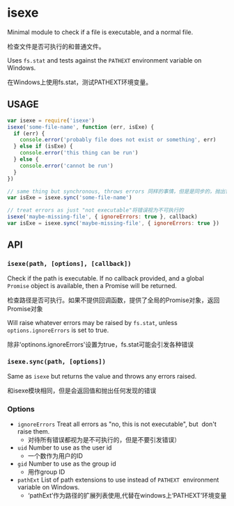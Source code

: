 # isexe
Minimal module to check if a file is executable, and a normal file.

检查文件是否可执行的和普通文件。

Uses `fs.stat` and tests against the `PATHEXT` environment variable on Windows.

在Windows上使用fs.stat，测试PATHEXT环境变量。

## USAGE

```javascript
var isexe = require('isexe')
isexe('some-file-name', function (err, isExe) {
  if (err) {
    console.error('probably file does not exist or something', err)
  } else if (isExe) {
    console.error('this thing can be run')
  } else {
    console.error('cannot be run')
  }
})

// same thing but synchronous, throws errors 同样的事情，但是是同步的，抛出错误
var isExe = isexe.sync('some-file-name')

// treat errors as just "not executable"将错误视为不可执行的
isexe('maybe-missing-file', { ignoreErrors: true }, callback)
var isExe = isexe.sync('maybe-missing-file', { ignoreErrors: true })
```

## API

### `isexe(path, [options], [callback])`

Check if the path is executable.  If no callback provided, and a
global `Promise` object is available, then a Promise will be returned.

检查路径是否可执行。如果不提供回调函数，提供了全局的Promise对象，返回Promise对象

Will raise whatever errors may be raised by `fs.stat`, unless
`options.ignoreErrors` is set to true.

除非‘optinons.ignoreErrors'设置为true，fs.stat可能会引发各种错误

### `isexe.sync(path, [options])`

Same as `isexe` but returns the value and throws any errors raised.

和isexe模块相同，但是会返回值和抛出任何发现的错误

### Options

* `ignoreErrors` Treat all errors as "no, this is not executable", but
  don't raise them. 
  - 对待所有错误都视为是不可执行的，但是不要引发错误）
* `uid` Number to use as the user id
  - 一个数作为用户的ID
* `gid` Number to use as the group id
  - 用作group ID
* `pathExt` List of path extensions to use instead of `PATHEXT`
  environment variable on Windows.
  - ‘pathExt’作为路径的扩展列表使用,代替在windows上‘PATHEXT’环境变量
